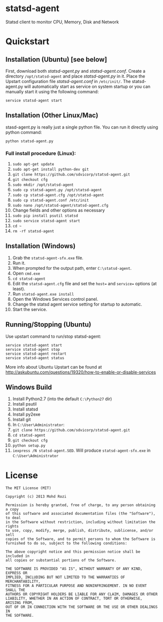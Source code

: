 statsd-agent
============

Statsd client to monitor CPU, Memory, Disk and Network

Quickstart
============

## Installation (Ubuntu) [see below]
First, download both *statsd-agent.py* and *statsd-agent.conf*. Create a directory `/opt/statsd-agent` and place *statsd-agent.py* in it. Place the Upstart configuration file *statsd-agent.conf* in `/etc/init/`. The statsd-agent.py will automatically start as service on system startup or you can manually start it using the following command:
```
service statsd-agent start
```

## Installation (Other Linux/Mac)
stasd-agent.py is really just a single python file. You can run it directly using python command:
```
python statsd-agent.py
```

### Full install procedure (Linux):
1. `sudo apt-get update`
2. `sudo apt-get install python-dev git`
3. `git clone https://github.com/sdvicorp/statsd-agent.git`
4. `git checkout cfg`
5. `sudo mkdir /opt/statsd-agent`
6. `sudo cp statsd-agent.py /opt/statsd-agent`
7. `sudo cp statsd-agent.cfg /opt/statsd-agent`
8. `sudo cp statsd-agent.conf /etc/init`
9. `sudo nano /opt/statsd-agent/statsd-agent.cfg`
10. Change fields and other options as necessary
11. `sudo pip install psutil statsd`
12. `sudo service statsd-agent start`
13. `cd ~`
14. `rm -rf statsd-agent`


## Installation (Windows)
1. Grab the `statsd-agent-sfx.exe` file. 
2. Run it. 
3. When prompted for the output path, enter `C:\statsd-agent`.
4. Open `cmd.exe`
5. `cd statsd-agent`
6. Edit the `statsd-agent.cfg` file and set the `host=` and `service=` options (at least).
7. Run `statsd-agent.exe install`
8. Open the Windows Services control panel.
9. Change the statsd agent service setting for startup to automatic.
10. Start the service.

## Running/Stopping (Ubuntu)
Use upstart command to run/stop statsd-agent:
```
service statsd-agent start
service statsd-agent stop
service statsd-agent restart
service statsd-agent status
```
More info about Ubuntu Upstart can be found at http://askubuntu.com/questions/19320/how-to-enable-or-disable-services


## Windows Build

1. Install Python2.7 (into the default `C:\Python27` dir)
2. Install psutil 
3. Install statsd
4. Install py2exe
5. Install git
6. In `C:\User\Administrator`:
7. `git clone https://github.com/sdvicorp/statsd-agent.git`
8. `cd statsd-agent`
9. `git checkout cfg`
10. `python setup.py`
11. `iexpress /N statsd-agent.SED`. Will produce `statsd-agent-sfx.exe` in `C:\User\Administrator`

License
============

    The MIT License (MIT)
    
    Copyright (c) 2013 Mohd Rozi
    
    Permission is hereby granted, free of charge, to any person obtaining a copy
    of this software and associated documentation files (the "Software"), to deal
    in the Software without restriction, including without limitation the rights
    to use, copy, modify, merge, publish, distribute, sublicense, and/or sell
    copies of the Software, and to permit persons to whom the Software is
    furnished to do so, subject to the following conditions:
    
    The above copyright notice and this permission notice shall be included in
    all copies or substantial portions of the Software.
    
    THE SOFTWARE IS PROVIDED "AS IS", WITHOUT WARRANTY OF ANY KIND, EXPRESS OR
    IMPLIED, INCLUDING BUT NOT LIMITED TO THE WARRANTIES OF MERCHANTABILITY,
    FITNESS FOR A PARTICULAR PURPOSE AND NONINFRINGEMENT. IN NO EVENT SHALL THE
    AUTHORS OR COPYRIGHT HOLDERS BE LIABLE FOR ANY CLAIM, DAMAGES OR OTHER
    LIABILITY, WHETHER IN AN ACTION OF CONTRACT, TORT OR OTHERWISE, ARISING FROM,
    OUT OF OR IN CONNECTION WITH THE SOFTWARE OR THE USE OR OTHER DEALINGS IN
    THE SOFTWARE.
